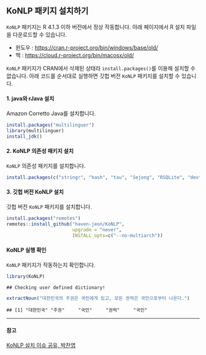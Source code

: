 
## KoNLP 패키지 설치하기

`KoNLP` 패키지는 R 4.1.3 이하 버전에서 정상 작동합니다. 아래 페이지에서
R 설치 파일을 다운로드할 수 있습니다.

-   윈도우 : <https://cran.r-project.org/bin/windows/base/old/>
-   맥 : <https://cloud.r-project.org/bin/macosx/old/>

`KoNLP` 패키지가 CRAN에서 삭제된 상태라 `install.packages()`를 이용해
설치할 수 없습니다. 아래 코드를 순서대로 실행하면 깃헙 버전 `KoNLP`
패키지를 설치할 수 있습니다.

#### 1. java와 rJava 설치

Amazon Corretto Java를 설치합니다.

``` r
install.packages("multilinguer")
library(multilinguer)
install_jdk()
```

#### 2. KoNLP 의존성 패키지 설치

`KoNLP` 의존성 패키지를 설치합니다.

``` r
install.packages(c("stringr", "hash", "tau", "Sejong", "RSQLite", "devtools"), type = "binary")
```

#### 3. 깃헙 버전 KoNLP 설치

깃헙 버전 `KoNLP` 패키지를 설치합니다.

``` r
install.packages("remotes")
remotes::install_github("haven-jeon/KoNLP", 
                        upgrade = "never",
                        INSTALL_opts=c("--no-multiarch"))
```

#### KoNLP 실행 확인

`KoNLP` 패키지가 작동하는지 확인합니다.

``` r
library(KoNLP)
```

    ## Checking user defined dictionary!

``` r
extractNoun("대한민국의 주권은 국민에게 있고, 모든 권력은 국민으로부터 나온다.")
```

    ## [1] "대한민국" "주권"     "국민"     "권력"     "국민"

------------------------------------------------------------------------

#### 참고

[KoNLP 설치 이슈 공유,
박찬엽](https://www.facebook.com/notes/r-korea-krugkorean-r-user-group/konlp-설치-이슈-공유/1847510068715020/)
